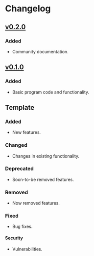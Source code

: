 # Changelog

## [v0.2.0](https://github.com/willtheorangeguy/LEGO-Block-Creator/releases/tag/v0.2.0)

### Added

- Community documentation.

## [v0.1.0](https://github.com/willtheorangeguy/LEGO-Block-Creator/releases/tag/v0.1.0)

### Added

- Basic program code and functionality.

## Template

### Added

- New features.

### Changed

- Changes in existing functionality.

### Deprecated

- Soon-to-be removed features.

### Removed

- Now removed features.

### Fixed

- Bug fixes.

#### Security

- Vulnerabilities.
